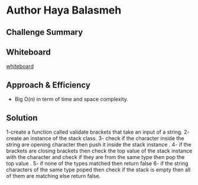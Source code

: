 # Author Haya Balasmeh

## Challenge Summary

## Whiteboard

[whiteboard](https://miro.com/welcomeonboard/TnB6V1Bpa282ZWQyaTJyTGk2cjRYY2w5TmJWbExpWGtCZXphMlpsWjJGa2NyT1J2OGhJYXRYcmJPaHp3YTNrT3wzMDc0NDU3MzYxNzU4NzExMTcx)

## Approach & Efficiency

- Big O(n) in term of time and space complexity.

## Solution

1-create a function called validate brackets that take an input of a string.
2- create an instance of the stack class.
3- check if the character inside the string are opening character then push it inside the stack instance .
4- if the brackets are closing brackets then check the top value of the stack instance with the character and check if they are from the same type then pop the top value .
5- if none of the types matched then return false
6- if the string characters of the same type poped then check if the stack is empty then all of them are matching else return false.
